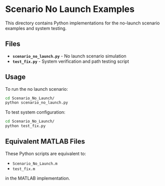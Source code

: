 # Scenario No Launch Examples

This directory contains Python implementations for the no-launch scenario examples and system testing.

## Files

- **`scenario_no_launch.py`** - No launch scenario simulation
- **`test_fix.py`** - System verification and path testing script

## Usage

To run the no launch scenario:
```bash
cd Scenario_No_Launch/
python scenario_no_launch.py
```

To test system configuration:
```bash
cd Scenario_No_Launch/
python test_fix.py
```

## Equivalent MATLAB Files

These Python scripts are equivalent to:
- `Scenario_No_Launch.m`
- `test_fix.m`

in the MATLAB implementation.